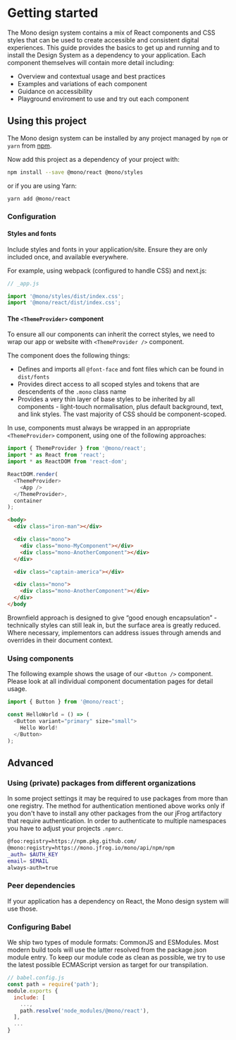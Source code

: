 # Getting started

The Mono design system contains a mix of React components and CSS styles that
can be used to create accessible and consistent digital experiences. This guide
provides the basics to get up and running and to install the Design System as a
dependency to your application. Each component themselves will contain more
detail including:

- Overview and contextual usage and best practices
- Examples and variations of each component
- Guidance on accessibility
- Playground enviroment to use and try out each component

## Using this project

The Mono design system can be installed by any project managed by `npm` or
`yarn` from
[npm](#).

Now add this project as a dependency of your project with:

```sh
npm install --save @mono/react @mono/styles
```

or if you are using Yarn:

```sh
yarn add @mono/react
```

### Configuration

#### Styles and fonts

Include styles and fonts in your application/site. Ensure they are only included
once, and available everywhere.

For example, using webpack (configured to handle CSS) and next.js:

```javascript
// _app.js

import '@mono/styles/dist/index.css';
import '@mono/react/dist/index.css';
```

#### The `<ThemeProvider>` component

To ensure all our components can inherit the correct styles, we need to wrap our
app or website with `<ThemeProvider />` component.

The component does the following things:

- Defines and imports all `@font-face` and font files which can be found in
  `dist/fonts`
- Provides direct access to all scoped styles and tokens that are descendents of
  the `.mono` class name
- Provides a very thin layer of base styles to be inherited by all components -
  light-touch normalisation, plus default background, text, and link styles. The
  vast majority of CSS should be component-scoped.

In use, components must always be wrapped in an appropriate `<ThemeProvider>`
component, using one of the following approaches:

```javascript
import { ThemeProvider } from '@mono/react';
import * as React from 'react';
import * as ReactDOM from 'react-dom';

ReactDOM.render(
  <ThemeProvider>
    <App />
  </ThemeProvider>,
  container
);
```

```html
<body>
  <div class="iron-man"></div>

  <div class="mono">
    <div class="mono-MyComponent"></div>
    <div class="mono-AnotherComponent"></div>
  </div>

  <div class="captain-america"></div>

  <div class="mono">
    <div class="mono-AnotherComponent"></div>
  </div>
</body
```

Brownfield approach is designed to give “good enough encapsulation” -
technically styles can still leak in, but the surface area is greatly reduced.
Where necessary, implementors can address issues through amends and overrides in
their document context.

### Using components

The following example shows the usage of our `<Button />` component. Please look
at all individual component documentation pages for detail usage.

```javascript
import { Button } from '@mono/react';

const HelloWorld = () => (
  <Button variant="primary" size="small">
    Hello World!
  </Button>
);
```

## Advanced

### Using (private) packages from different organizations

In some project settings it may be required to use packages from more than one
registry. The method for authentication mentioned above works only if you don't
have to install any other packages from the our jFrog artifactory that require
authentication. In order to authenticate to multiple namespaces you have to
adjust your projects `.npmrc`.

```sh
@foo:registry=https://npm.pkg.github.com/
@mono:registry=https://mono.jfrog.io/mono/api/npm/npm
_auth= $AUTH_KEY
email= $EMAIL
always-auth=true
```

### Peer dependencies

If your application has a dependency on React, the Mono design system will
use those.

### Configuring Babel

We ship two types of module formats: CommonJS and ESModules. Most modern build
tools will use the latter resolved from the package.json module entry. To keep
our module code as clean as possible, we try to use the latest possible
ECMAScript version as target for our transpilation.

```javascript
// babel.config.js
const path = require('path');
module.exports {
  include: [
    ...,
    path.resolve('node_modules/@mono/react'),
  ],
  ...
}
```
